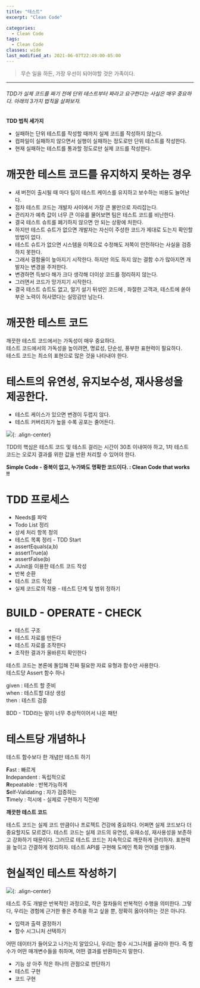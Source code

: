 ```yaml
---
title: "테스트"
excerpt: "Clean Code"

categories:
  - Clean Code
tags:
  - Clean Code 
classes: wide
last_modified_at: 2021-06-07T22:49:00-05:00
---
```


> 무슨 일을 하든, 가장 우선이 되어야할 것은 가족이다. 

***

###### TDD가 실제 코드를 짜기 전에 단위 테스트부터 짜라고 요구한다는 사실은 매우 중요하다. 아래의 3가지 법칙을 살펴보자.

**TDD 법칙 세가지**  

- 실패하는 단위 테스트를 작성할 때까지 실제 코드를 작성하지 않는다.
- 컴파일이 실패하지 않으면서 실행이 실패하는 정도로만 단위 테스트를 작성한다.
- 현재 실패하는 테스트를 통과할 정도로만 실제 코드를 작성한다.

# 깨끗한 테스트 코드를 유지하지 못하는 경우

- 새 버전이 출시될 때 마다 팀이 테스트 케이스를 유지하고 보수하는 비용도 늘어난다.
- 점차 테스트 코드는 개발자 사이에서 가장 큰 불만으로 자리잡는다.
- 관리자가 예측 값이 너무 큰 이유를 물어보면 팀은 테스트 코드를 비난한다.
- 결국 테스트 슈트를 폐기하지 않으면 안 되는 상황에 처한다.
- 하지만 테스트 슈트가 없으면 개발자는 자신이 주성한 코드가 제대로 도는지 확인할 방법이 없다.
- 테스트 슈트가 없으면 시스템을 이쪽으로 수정해도 저쪽이 안전하다는 사실을 검증하지 못한다.
- 그래서 결함율이 높아지기 시작한다. 하지만 의도 하지 않는 결함 수가 많아지면 개발자는 변경을 주저한다.
- 변경하면 득보다 해가 크다 생각해 더이상 코드를 정리하지 않는다.
- 그러면서 코드가 망가지기 시작한다.
- 결국 테스트 슈트도 없고, 얼기 설기 뒤섞인 코드에 , 좌절한 고객과, 테스트에 쏟아 부은 노력이 허사였다는 실망감만 남는다.

# 깨끗한 테스트 코드

깨끗한 테스트 코드에서는 가독성이 매우 중요하다.  
테스트 코드에서의 가독성을 높이려면, 명료성, 단순성, 풍부한 표현력이 필요하다.  
테스트 코드는 최소의 표현으로 많은 것을 나타내야 한다.  

# 테스트의 유연성, 유지보수성, 재사용성을 제공한다.

- 테스트 케이스가 있으면 변경이 두렵지 않다.
- 테스트 커버리지가 높을 수록 공포는 줄어든다.

![](https://keepinmindsh.github.io/lines/assets/img/TDD.png){: .align-center}


TDD의 핵심은 테스트 코드 및 테스트 걸리는 시간이 30초 이내여야 하고, 1차 테스트 코드는 오로지 결과를 위한 값을 반환 처리할 수 있어야 한다.  

**Simple Code - 중복이 없고, 누가봐도 명확한 코드이다. : Clean Code that works !!**

# TDD 프로세스

- Needs를 파악
- Todo List 정리
- 상세 처리 항목 정의
- 테스트 목록 정리 - TDD Start
- assertEquals(a,b)
- assertTrue(a)
- assertFalse(b)
- JUnit을 이용한 테스트 코드 작성
- 반복 순환
- 테스트 코드 작성
- 실제 코드로의 적용 - 테스트 단계 및 범위 정하기

# BUILD - OPERATE - CHECK

- 테스트 구조
- 테스트 자료를 만든다
- 테스트 자료를 조작한다
- 조작한 결과가 올바른지 확인한다


테스트 코드는 본론에 돌입해 진짜 필요한 자료 유형과 함수만 사용한다.  
테스트당 Assert 함수 하나  

given : 테스트 할 준비  
when : 테스트할 대상 생성  
then : 테스트 검증  


BDD - TDD라는 말이 너무 추상적이어서 나온 패턴  

# 테스트당 개념하나

테스트 함수보다 한 개념만 테스트 하기

**F**ast : 빠르게  
**I**ndepandent : 독립적으로  
**R**epeatable : 반복가능하게  
**S**elf-Validating : 자가 검증하는  
**T**imely : 적시에 - 실제로 구현하기 직전에!  

**깨끗한 테스트 코드**  

테스트 코드는 실제 코드 만큼이나 프로젝트 건강에 중요하다. 어쩌면 실제 코드보다 더 중요할지도 모르겠다. 테스트 코드는 실제 코드의 유연성, 유재소성, 재사용성을 보존하고 강화하기 때문이다. 그러므로 테스트 코드는 지속적으로 깨끗하게 관리하자. 표현력을 높이고 간결하게 정리하자. 테스트 API를 구현해 도메인 특화 언어를 만들자.

# 현실적인 테스트 작성하기

![](https://keepinmindsh.github.io/lines/assets/img/TDD_martinfowler.png){: .align-center}

테스트 주도 개발은 반복적인 과정으로, 작은 절차들의 반복적인 수행을 의미한다. 그렇다, 우리는 경험에 근거한 좋은 추측을 하고 싶을 뿐, 정확히 옳아야하는 것은 아니다.
- 입력과 출력 결정하기
- 함수 시그니처 선택하기  

어떤 데이터가 들어오고 나가는지 알았으니, 우리는 함수 시그니처를 골라야 한다. 즉 함수가 어떤 매개변수들을 취하며, 어떤 결과를 반환하는지 말한다.

- 기능 상 아주 작은 하나의 관점으로 판단하기
- 테스트 구현
- 코드 구현